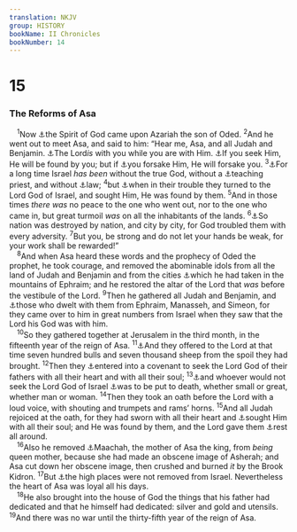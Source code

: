 ```yaml
---
translation: NKJV
group: HISTORY
bookName: II Chronicles 
bookNumber: 14
---
```


<div class="title"><h1>15</h1><h3>The Reforms of Asa</h3></div>
<span class="verse 2su_15_1"> <sup>1</sup>Now <a data-toggle="tooltip" data-placement="bottom" title="Num. 24:2; Judg. 3:10; 2 Chr. 20:14; 24:20">⚓</a>the Spirit of God came upon Azariah the son of Oded. </span>
<span class="verse 2su_15_2"><sup>2</sup>And he went out to meet Asa, and said to him: “Hear me, Asa, and all Judah and Benjamin. <a data-toggle="tooltip" data-placement="bottom" title="(James 4:8)">⚓</a>The Lord<i>is</i> with you while you are with Him. <a data-toggle="tooltip" data-placement="bottom" title="(1 Chr. 28:9); 2 Chr. 14:4; 33:12, 13; (Jer. 29:13; Matt. 7:7)">⚓</a>If you seek Him, He will be found by you; but if <a data-toggle="tooltip" data-placement="bottom" title="2 Chr. 24:20">⚓</a>you forsake Him, He will forsake you. </span>
<span class="verse 2su_15_3"><sup>3</sup><a data-toggle="tooltip" data-placement="bottom" title="Hos. 3:4">⚓</a>For a long time Israel <i>has</i> <i>been</i> without the true God, without a <a data-toggle="tooltip" data-placement="bottom" title="2 Kin. 12:2">⚓</a>teaching priest, and without <a data-toggle="tooltip" data-placement="bottom" title="Lev. 10:11; 2 Chr. 17:8, 9">⚓</a>law; </span>
<span class="verse 2su_15_4"><sup>4</sup>but <a data-toggle="tooltip" data-placement="bottom" title="(Deut. 4:29)">⚓</a>when in their trouble they turned to the Lord God of Israel, and sought Him, He was found by them. </span>
<span class="verse 2su_15_5"><sup>5</sup>And in those times <i>there</i> <i>was</i> no peace to the one who went out, nor to the one who came in, but great turmoil <i>was</i> on all the inhabitants of the lands. </span>
<span class="verse 2su_15_6"><sup>6</sup><a data-toggle="tooltip" data-placement="bottom" title="Matt. 24:7">⚓</a>So nation was destroyed by nation, and city by city, for God troubled them with every adversity. </span>
<span class="verse 2su_15_7"><sup>7</sup>But you, be strong and do not let your hands be weak, for your work shall be rewarded!”<br/></span>
<span class="verse 2su_15_8"> <sup>8</sup>And when Asa heard these words and the prophecy of Oded the prophet, he took courage, and removed the abominable idols from all the land of Judah and Benjamin and from the cities <a data-toggle="tooltip" data-placement="bottom" title="2 Chr. 13:19">⚓</a>which he had taken in the mountains of Ephraim; and he restored the altar of the Lord that <i>was</i> before the vestibule of the Lord. </span>
<span class="verse 2su_15_9"><sup>9</sup>Then he gathered all Judah and Benjamin, and <a data-toggle="tooltip" data-placement="bottom" title="2 Chr. 11:16">⚓</a>those who dwelt with them from Ephraim, Manasseh, and Simeon, for they came over to him in great numbers from Israel when they saw that the Lord his God was with him.<br/></span>
<span class="verse 2su_15_10"> <sup>10</sup>So they gathered together at Jerusalem in the third month, in the fifteenth year of the reign of Asa. </span>
<span class="verse 2su_15_11"><sup>11</sup><a data-toggle="tooltip" data-placement="bottom" title="2 Chr. 14:13–15">⚓</a>And they offered to the Lord at that time seven hundred bulls and seven thousand sheep from the spoil they had brought. </span>
<span class="verse 2su_15_12"><sup>12</sup>Then they <a data-toggle="tooltip" data-placement="bottom" title="2 Kin. 23:3; 2 Chr. 23:16; 34:31; Neh. 10:29">⚓</a>entered into a covenant to seek the Lord God of their fathers with all their heart and with all their soul; </span>
<span class="verse 2su_15_13"><sup>13</sup><a data-toggle="tooltip" data-placement="bottom" title="Ex. 22:20">⚓</a>and whoever would not seek the Lord God of Israel <a data-toggle="tooltip" data-placement="bottom" title="Deut. 13:5–15">⚓</a>was to be put to death, whether small or great, whether man or woman. </span>
<span class="verse 2su_15_14"><sup>14</sup>Then they took an oath before the Lord with a loud voice, with shouting and trumpets and rams’ horns. </span>
<span class="verse 2su_15_15"><sup>15</sup>And all Judah rejoiced at the oath, for they had sworn with all their heart and <a data-toggle="tooltip" data-placement="bottom" title="2 Chr. 15:2">⚓</a>sought Him with all their soul; and He was found by them, and the Lord gave them <a data-toggle="tooltip" data-placement="bottom" title="2 Chr. 14:7">⚓</a>rest all around.<br/></span>
<span class="verse 2su_15_16"> <sup>16</sup>Also he removed <a data-toggle="tooltip" data-placement="bottom" title="1 Kin. 15:2, 10, 13">⚓</a>Maachah, the mother of Asa the king, from <i>being</i> queen mother, because she had made an obscene image of Asherah; and Asa cut down her obscene image, then crushed and burned <i>it</i> by the Brook Kidron. </span>
<span class="verse 2su_15_17"><sup>17</sup>But <a data-toggle="tooltip" data-placement="bottom" title="1 Kin. 15:14; 2 Chr. 14:3, 5">⚓</a>the high places were not removed from Israel. Nevertheless the heart of Asa was loyal all his days.<br/></span>
<span class="verse 2su_15_18"> <sup>18</sup>He also brought into the house of God the things that his father had dedicated and that he himself had dedicated: silver and gold and utensils. </span>
<span class="verse 2su_15_19"><sup>19</sup>And there was no war until the thirty-fifth year of the reign of Asa.<br/></span>
